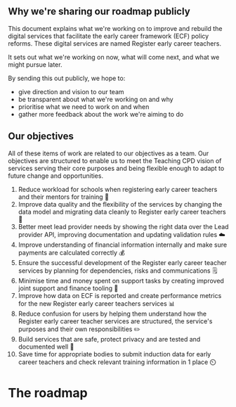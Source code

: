 ## Why we're sharing our roadmap publicly 
This document explains what we're working on to improve and rebuild the digital services that facilitate the early career framework (ECF) policy reforms. These digital services are named Register early career teachers.

It sets out what we're working on now, what will come next, and what we might pursue later. 

By sending this out publicly, we hope to:

* give direction and vision to our team
* be transparent about what we're working on and why
* prioritise what we need to work on and when
* gather more feedback about the work we're aiming to do

## Our objectives
All of these items of work are related to our objectives as a team. Our objectives are structured to enable us to meet the Teaching CPD vision of services serving their core purposes and being flexible enough to adapt to future change and opportunities.

1. Reduce workload for schools when registering early career teachers and their mentors for training 🏫
2. Improve data quality and the flexibility of the services by changing the data model and migrating data cleanly to Register early career teachers 👾
3. Better meet lead provider needs by showing the right data over the Lead provider API, improving documentation and updating validation rules ☁️
4. Improve understanding of financial information internally and make sure payments are calculated correctly 💰
5. Ensure the successful development of the Register early career teacher services by planning for dependencies, risks and communications 🗒️
6. Minimise time and money spent on support tasks by creating improved joint support and finance tooling 🦸
7. Improve how data on ECF is reported and create performance metrics for the new Register early career teachers services 📊
8. Reduce confusion for users by helping them understand how the Register early career teacher services are structured, the service's purposes and their own responsibilities ✏️
9. Build services that are safe, protect privacy and are tested and documented well 🔨
10. Save time for appropriate bodies to submit induction data for early career teachers and check relevant training information in 1 place ⏲️
															

# The roadmap



